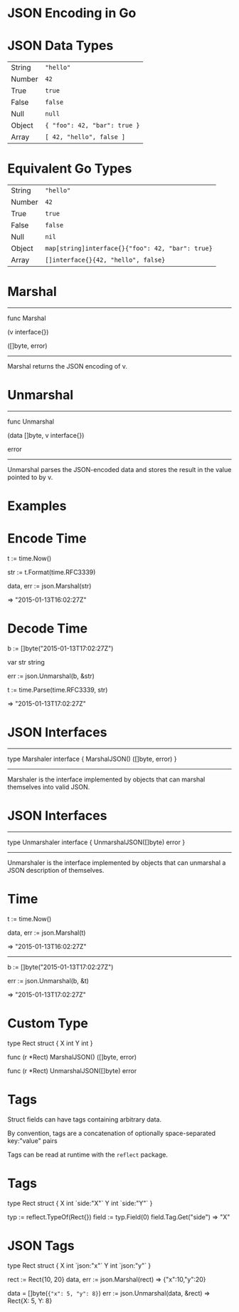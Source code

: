 <!SLIDE>

# JSON Encoding in Go

<!SLIDE>

# JSON Data Types

|        |                              |
| ------ | ---------------------------- |
| String | `"hello"`                    |
| Number | `42`                         |
| True   | `true`                       |
| False  | `false`                      |
| Null   | `null`                       |
| Object | `{ "foo": 42, "bar": true }` |
| Array  | `[ 42, "hello", false ]`     |

<!SLIDE>

# Equivalent Go Types

|        |                                                  |
| ------ | ------------------------------------------------ |
| String | `"hello"`                                        |
| Number | `42`                                             |
| True   | `true`                                           |
| False  | `false`                                          |
| Null   | `nil`                                            |
| Object | `map[string]interface{}{"foo": 42, "bar": true}` |
| Array  | `[]interface{}{42, "hello", false}`              |

<!SLIDE methods>

# Marshal

---

<p class="code">
func Marshal

(v interface{})

([]byte, error)
</p>

---

Marshal returns the JSON encoding of v.

<!SLIDE methods>

# Unmarshal

---

<p class="code">
func Unmarshal

(data []byte, v interface{})

error
</p>

---

Unmarshal parses the JSON-encoded data and stores the result in the value pointed to by v.

<!SLIDE>

# Examples

<!SLIDE methods>

# Encode Time

<p class="code">
t := time.Now()

str := t.Format(time.RFC3339)

data, err := json.Marshal(str)

=> "2015-01-13T16:02:27Z"
</p>

<!SLIDE methods>

# Decode Time

<p class="code">
b := []byte("2015-01-13T17:02:27Z")

var str string

err := json.Unmarshal(b, &str)

t := time.Parse(time.RFC3339, str)

=> "2015-01-13T17:02:27Z"
</p>

<!SLIDE methods>

# JSON Interfaces

---

<p class="code">
type Marshaler interface {
  MarshalJSON() ([]byte, error)
}
</p>

---

Marshaler is the interface implemented by objects that can marshal themselves into valid JSON.

<!SLIDE methods>

# JSON Interfaces

---

<p class="code">
type Unmarshaler interface {
  UnmarshalJSON([]byte) error
}
</p>

---

Unmarshaler is the interface implemented by objects that can unmarshal a JSON description of themselves.

<!SLIDE methods>

# Time

<p class="code" style="margin-top:0">
t := time.Now()

data, err := json.Marshal(t)

=> "2015-01-13T16:02:27Z"
</p>

---

<p class="code" style="margin-top:0">
b := []byte("2015-01-13T17:02:27Z")

err := json.Unmarshal(b, &t)

=> "2015-01-13T17:02:27Z"
</p>

<!SLIDE methods>

# Custom Type

<p class="code">
type Rect struct {
  X int
  Y int
}

func (r *Rect) MarshalJSON()
                ([]byte, error)

func (r *Rect) UnmarshalJSON([]byte)
                error
</p>

<!SLIDE methods>

# Tags

Struct fields can have tags containing arbitrary data.

By convention, tags are a concatenation of optionally space-separated key:"value" pairs

Tags can be read at runtime with the `reflect` package.

<!SLIDE methods>

# Tags

<p class="code">
type Rect struct {
  X int `side:"X"`
  Y int `side:"Y"`
}

typ := reflect.TypeOf(Rect{})
field := typ.Field(0)
field.Tag.Get("side")
=> "X"
</p>

<!SLIDE methods>

# JSON Tags

<p class="code">
type Rect struct {
  X int `json:"x"`
  Y int `json:"y"`
}

rect := Rect{10, 20}
data, err := json.Marshal(rect)
=> {"x":10,"y":20}

data = []byte(`{"x": 5, "y": 8}`)
err := json.Unmarshal(data, &rect)
=> Rect{X: 5, Y: 8}
</p>
